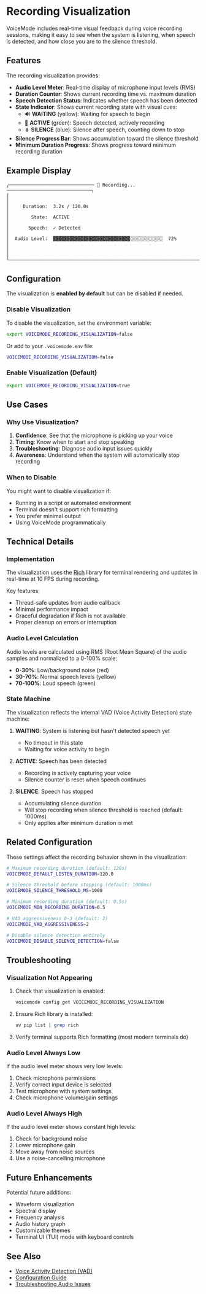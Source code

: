 # Recording Visualization

VoiceMode includes real-time visual feedback during voice recording sessions, making it easy to see when the system is listening, when speech is detected, and how close you are to the silence threshold.

## Features

The recording visualization provides:

- **Audio Level Meter**: Real-time display of microphone input levels (RMS)
- **Duration Counter**: Shows current recording time vs. maximum duration
- **Speech Detection Status**: Indicates whether speech has been detected
- **State Indicator**: Shows current recording state with visual cues:
  - 🔊 **WAITING** (yellow): Waiting for speech to begin
  - 🎤 **ACTIVE** (green): Speech detected, actively recording
  - ⏸️ **SILENCE** (blue): Silence after speech, counting down to stop
- **Silence Progress Bar**: Shows accumulation toward the silence threshold
- **Minimum Duration Progress**: Shows progress toward minimum recording duration

## Example Display

```
╭─────────────────────────────── 🎤 Recording... ───────────────────────────────╮
│                                                                              │
│     Duration:  3.2s / 120.0s                                                 │
│        State:  ACTIVE                                                        │
│       Speech:  ✓ Detected                                                    │
│  Audio Level:  ▓▓▓▓▓▓▓▓▓▓▓▓▓▓▓▓▓▓▓▓▓▓▓▓▓▓▓▓░░░░░░░░░░░░  72%                │
│                                                                              │
╰──────────────────────────────────────────────────────────────────────────────╯
```

## Configuration

The visualization is **enabled by default** but can be disabled if needed.

### Disable Visualization

To disable the visualization, set the environment variable:

```bash
export VOICEMODE_RECORDING_VISUALIZATION=false
```

Or add to your `.voicemode.env` file:

```bash
VOICEMODE_RECORDING_VISUALIZATION=false
```

### Enable Visualization (Default)

```bash
export VOICEMODE_RECORDING_VISUALIZATION=true
```

## Use Cases

### Why Use Visualization?

1. **Confidence**: See that the microphone is picking up your voice
2. **Timing**: Know when to start and stop speaking
3. **Troubleshooting**: Diagnose audio input issues quickly
4. **Awareness**: Understand when the system will automatically stop recording

### When to Disable

You might want to disable visualization if:

- Running in a script or automated environment
- Terminal doesn't support rich formatting
- You prefer minimal output
- Using VoiceMode programmatically

## Technical Details

### Implementation

The visualization uses the [Rich](https://github.com/Textualize/rich) library for terminal rendering and updates in real-time at 10 FPS during recording.

Key features:
- Thread-safe updates from audio callback
- Minimal performance impact
- Graceful degradation if Rich is not available
- Proper cleanup on errors or interruption

### Audio Level Calculation

Audio levels are calculated using RMS (Root Mean Square) of the audio samples and normalized to a 0-100% scale:

- **0-30%**: Low/background noise (red)
- **30-70%**: Normal speech levels (yellow)
- **70-100%**: Loud speech (green)

### State Machine

The visualization reflects the internal VAD (Voice Activity Detection) state machine:

1. **WAITING**: System is listening but hasn't detected speech yet
   - No timeout in this state
   - Waiting for voice activity to begin

2. **ACTIVE**: Speech has been detected
   - Recording is actively capturing your voice
   - Silence counter is reset when speech continues

3. **SILENCE**: Speech has stopped
   - Accumulating silence duration
   - Will stop recording when silence threshold is reached (default: 1000ms)
   - Only applies after minimum duration is met

## Related Configuration

These settings affect the recording behavior shown in the visualization:

```bash
# Maximum recording duration (default: 120s)
VOICEMODE_DEFAULT_LISTEN_DURATION=120.0

# Silence threshold before stopping (default: 1000ms)
VOICEMODE_SILENCE_THRESHOLD_MS=1000

# Minimum recording duration (default: 0.5s)
VOICEMODE_MIN_RECORDING_DURATION=0.5

# VAD aggressiveness 0-3 (default: 2)
VOICEMODE_VAD_AGGRESSIVENESS=2

# Disable silence detection entirely
VOICEMODE_DISABLE_SILENCE_DETECTION=false
```

## Troubleshooting

### Visualization Not Appearing

1. Check that visualization is enabled:
   ```bash
   voicemode config get VOICEMODE_RECORDING_VISUALIZATION
   ```

2. Ensure Rich library is installed:
   ```bash
   uv pip list | grep rich
   ```

3. Verify terminal supports Rich formatting (most modern terminals do)

### Audio Level Always Low

If the audio level meter shows very low levels:

1. Check microphone permissions
2. Verify correct input device is selected
3. Test microphone with system settings
4. Check microphone volume/gain settings

### Audio Level Always High

If the audio level meter shows constant high levels:

1. Check for background noise
2. Lower microphone gain
3. Move away from noise sources
4. Use a noise-cancelling microphone

## Future Enhancements

Potential future additions:

- Waveform visualization
- Spectral display
- Frequency analysis
- Audio history graph
- Customizable themes
- Terminal UI (TUI) mode with keyboard controls

## See Also

- [Voice Activity Detection (VAD)](vad.md)
- [Configuration Guide](../configuration.md)
- [Troubleshooting Audio Issues](../troubleshooting/audio.md)
